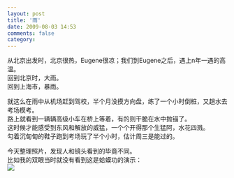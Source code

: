 ```yaml
---
layout: post
title: '雨'
date: 2009-08-03 14:53
comments: false
category: 
---
```

    

从北京出发时，北京很热，Eugene很凉；我们到Eugene之后，遇上n年一遇的高温。  
回到北京时，大雨。  
回到上海市，暴雨。  
  
就这么在雨中从机场赶到驾校，半个月没摸方向盘，练了一个小时倒桩，又趟水去考场模考。  
路上就看到一辆辆高级小车在桥上等着，有的则干脆在水中抛锚了。  
这时候才能感受到东风和解放的威猛，一个个开得那个生猛阿，水花四溅。  
勾着沉甸甸的鞋子跑到考场玩了半个小时，估计周三是能过的。  
  
今天整理照片，发现人和镜头看到的毕竟不同。  
比如我的双眼当时就没有看到这是蛤蟆功的演示：  
[![](https://lh6faa.bay.livefilestore.com/y1mj4kKJGzVU0npwSVoiZwqBYvb8ptFxblMvNagsEEfhqN3Llu-NmzsMj9k28F_NOFWX-rfRzN0e8i932GdtcACKMzjT90oNYZfPlzBXyUlt5vUm92I-iEAMAXMry6-Uqah8JMuUqsqUL-G-QeqL7aMig/DSC01419.jpg)](https://lh6faa.bay.livefilestore.com/y1mj4kKJGzVU0npwSVoiZwqBYvb8ptFxblMvNagsEEfhqN3Llu-NmzsMj9k28F_NOFWX-rfRzN0e8i932GdtcACKMzjT90oNYZfPlzBXyUlt5vUm92I-iEAMAXMry6-Uqah8JMuUqsqUL-G-QeqL7aMig/DSC01419.jpg)  

